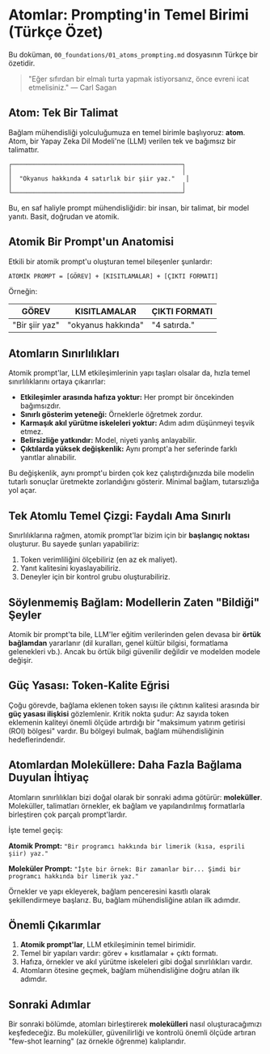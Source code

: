# Atomlar: Prompting'in Temel Birimi (Türkçe Özet)

Bu doküman, `00_foundations/01_atoms_prompting.md` dosyasının Türkçe bir özetidir.

> "Eğer sıfırdan bir elmalı turta yapmak istiyorsanız, önce evreni icat etmelisiniz." — Carl Sagan

## Atom: Tek Bir Talimat

Bağlam mühendisliği yolculuğumuza en temel birimle başlıyoruz: **atom**. Atom, bir Yapay Zeka Dil Modeli'ne (LLM) verilen tek ve bağımsız bir talimattır.

```
┌───────────────────────────────────────────────┐
│                                               │
│  "Okyanus hakkında 4 satırlık bir şiir yaz."   │
│                                               │
└───────────────────────────────────────────────┘
```

Bu, en saf haliyle prompt mühendisliğidir: bir insan, bir talimat, bir model yanıtı. Basit, doğrudan ve atomik.

## Atomik Bir Prompt'un Anatomisi

Etkili bir atomik prompt'u oluşturan temel bileşenler şunlardır:

`ATOMİK PROMPT = [GÖREV] + [KISITLAMALAR] + [ÇIKTI FORMATI]`

Örneğin:

| GÖREV | KISITLAMALAR | ÇIKTI FORMATI |
|---|---|---|
| "Bir şiir yaz" | "okyanus hakkında" | "4 satırda." |

## Atomların Sınırlılıkları

Atomik prompt'lar, LLM etkileşimlerinin yapı taşları olsalar da, hızla temel sınırlılıklarını ortaya çıkarırlar:

*   **Etkileşimler arasında hafıza yoktur:** Her prompt bir öncekinden bağımsızdır.
*   **Sınırlı gösterim yeteneği:** Örneklerle öğretmek zordur.
*   **Karmaşık akıl yürütme iskeleleri yoktur:** Adım adım düşünmeyi teşvik etmez.
*   **Belirsizliğe yatkındır:** Model, niyeti yanlış anlayabilir.
*   **Çıktılarda yüksek değişkenlik:** Aynı prompt'a her seferinde farklı yanıtlar alınabilir.

Bu değişkenlik, aynı prompt'u birden çok kez çalıştırdığınızda bile modelin tutarlı sonuçlar üretmekte zorlandığını gösterir. Minimal bağlam, tutarsızlığa yol açar.

## Tek Atomlu Temel Çizgi: Faydalı Ama Sınırlı

Sınırlılıklarına rağmen, atomik prompt'lar bizim için bir **başlangıç noktası** oluşturur. Bu sayede şunları yapabiliriz:

1.  Token verimliliğini ölçebiliriz (en az ek maliyet).
2.  Yanıt kalitesini kıyaslayabiliriz.
3.  Deneyler için bir kontrol grubu oluşturabiliriz.

## Söylenmemiş Bağlam: Modellerin Zaten "Bildiği" Şeyler

Atomik bir prompt'ta bile, LLM'ler eğitim verilerinden gelen devasa bir **örtük bağlamdan** yararlanır (dil kuralları, genel kültür bilgisi, formatlama gelenekleri vb.). Ancak bu örtük bilgi güvenilir değildir ve modelden modele değişir.

## Güç Yasası: Token-Kalite Eğrisi

Çoğu görevde, bağlama eklenen token sayısı ile çıktının kalitesi arasında bir **güç yasası ilişkisi** gözlemlenir. Kritik nokta şudur: Az sayıda token eklemenin kaliteyi önemli ölçüde artırdığı bir "maksimum yatırım getirisi (ROI) bölgesi" vardır. Bu bölgeyi bulmak, bağlam mühendisliğinin hedeflerindendir.

## Atomlardan Moleküllere: Daha Fazla Bağlama Duyulan İhtiyaç

Atomların sınırlılıkları bizi doğal olarak bir sonraki adıma götürür: **moleküller**. Moleküller, talimatları örnekler, ek bağlam ve yapılandırılmış formatlarla birleştiren çok parçalı prompt'lardır.

İşte temel geçiş:

**Atomik Prompt:** `"Bir programcı hakkında bir limerik (kısa, esprili şiir) yaz."`

**Moleküler Prompt:** `"İşte bir örnek: Bir zamanlar bir... Şimdi bir programcı hakkında bir limerik yaz."`

Örnekler ve yapı ekleyerek, bağlam penceresini kasıtlı olarak şekillendirmeye başlarız. Bu, bağlam mühendisliğine atılan ilk adımdır.

## Önemli Çıkarımlar

1.  **Atomik prompt'lar**, LLM etkileşiminin temel birimidir.
2.  Temel bir yapıları vardır: görev + kısıtlamalar + çıktı formatı.
3.  Hafıza, örnekler ve akıl yürütme iskeleleri gibi doğal sınırlılıkları vardır.
4.  Atomların ötesine geçmek, bağlam mühendisliğine doğru atılan ilk adımdır.

## Sonraki Adımlar

Bir sonraki bölümde, atomları birleştirerek **molekülleri** nasıl oluşturacağımızı keşfedeceğiz. Bu moleküller, güvenilirliği ve kontrolü önemli ölçüde artıran "few-shot learning" (az örnekle öğrenme) kalıplarıdır.
